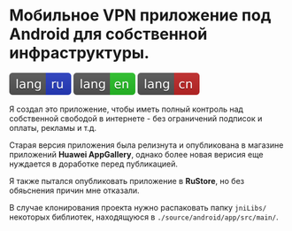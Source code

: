 # Мобильное VPN приложение под Android для собственной инфраструктуры.

[![ru](/README/markdown/assets/language-badges/ru.svg)](/README/markdown/README.ru.md)
[![en](/README/markdown/assets/language-badges/en.svg)](/README/markdown/README.en.md)
[![cn](/README/markdown/assets/language-badges/cn.svg)](/README/markdown/README.cn.md)

Я создал это приложение, чтобы иметь полный контроль над собственной свободой в интернете - без ограничений подписок и оплаты, рекламы и т.д.

Старая версия приложения была релизнута и опубликована в магазине приложений **Huawei AppGallery**, однако более новая верисия еще нуждается в доработке перед публикацией.

Я также пытался опубликовать приложение в **RuStore**, но без обяьснения причин мне отказали.

В случае клонирования проекта нужно распаковать папку `jniLibs/` некоторых библиотек, находящуюся в `./source/android/app/src/main/`.